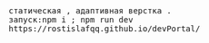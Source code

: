 <pre>
статическая , адаптивная верстка . 
запуск:npm i ; npm run dev
https://rostislafqq.github.io/devPortal/
</pre>
